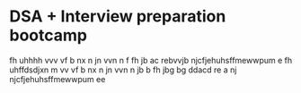 # DSA + Interview preparation bootcamp
fh  uhhhh
vvv
vf
b nx
n  jn
vvn n 
f
fh
jb
ac
rebvvjb
njcfjehuhsffmewwpum e
fh  uhffdsdjxn m
vv
vf 
b nx
n  jn
vvn n jb
 b 
fh
jbg
bg
ddacd
re
a
nj
njcfjehuhsffmewwpum ee
